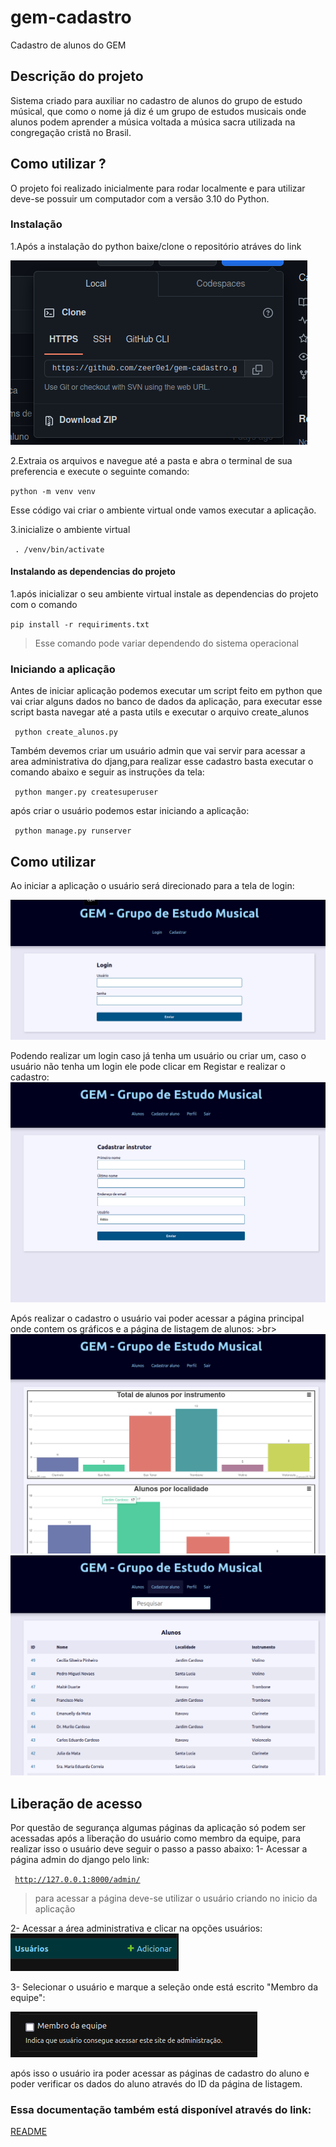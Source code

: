# gem-cadastro

Cadastro de alunos do GEM

## Descrição do projeto

Sistema criado para auxiliar no cadastro de alunos do grupo de estudo músical, que como o nome já diz é um grupo de estudos musicais onde alunos podem aprender a música voltada a música sacra utilizada na congregação cristã no Brasil.

## Como utilizar ?

O projeto foi realizado inicialmente para rodar localmente e para utilizar deve-se possuir um computador com a versão 3.10 do Python.

### Instalação

1.Após a instalação do python baixe/clone o repositório atráves do link 

![imagem1](images_markdown/image1.png)

2.Extraia os arquivos e navegue até a pasta e abra o terminal de sua preferencia e execute o seguinte comando: <br>

<code>python -m venv venv  </code>

Esse código vai criar o ambiente virtual onde vamos executar a aplicação.

3.inicialize o ambiente virtual <br>

<code> . /venv/bin/activate </code>

#### Instalando as dependencias do projeto
1.após inicializar o seu ambiente virtual instale as dependencias do projeto com o comando <br>

<code>pip install -r requiriments.txt </code>
> Esse comando pode variar dependendo do sistema operacional

### Iniciando a aplicação
Antes de iniciar aplicação podemos executar um script feito em python que vai criar alguns dados no banco de dados da aplicação, para executar esse script basta navegar até a pasta utils e executar o arquivo create_alunos <br>

<code> python create_alunos.py </code> <br>

Também devemos criar um usuário admin que vai servir para acessar a area administrativa do djang,para realizar esse cadastro basta executar o comando abaixo e seguir as instruções da tela: <br>

<code> python manger.py createsuperuser </code> <br>

após criar o usuário podemos estar iniciando a aplicação: <br>

<code> python manage.py runserver </code>
## Como utilizar
Ao iniciar a aplicação o usuário será direcionado para a tela de login: <br>

![imagem1](images_markdown/login.png)


Podendo realizar um login caso já tenha um usuário ou criar um, caso o usuário não tenha um login ele pode clicar em Registar e realizar o cadastro: <br>
![imagem1](images_markdown/cadastro_instrutor.png)


Após realizar o cadastro o usuário vai poder acessar a página principal onde contem os gráficos e a página de listagem de alunos: >br>
![imagem1](images_markdown/tela_inicial.png)
![imagem1](images_markdown/lista.png)

## Liberação de acesso 
Por questão de segurança algumas páginas da aplicação só podem ser acessadas após a liberação do usuário como membro da equipe, para realizar isso o usuário deve seguir o passo a passo abaixo:
1- Acessar a página admin do django pelo link: <br>

<code> http://127.0.0.1:8000/admin/ </code>
> para acessar a página deve-se utilizar o usuário criando no inicio da aplicação

2- Acessar a área administrativa e clicar na opções usuários: <br>
![imagem1](images_markdown/user_admin.png)


3- Selecionar o usuário e marque a seleção onde está escrito "Membro da equipe": <br>

![imagem1](images_markdown/menbro.png)

após isso o usuário ira poder acessar as páginas de cadastro do aluno e poder verificar os dados do aluno através do ID da página de listagem.

### Essa documentação também está disponível através do link:
[README](/README.pdf)



